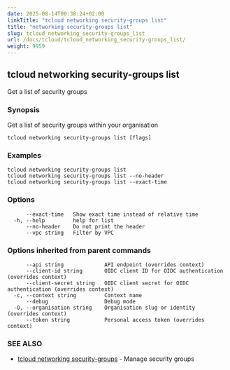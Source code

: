 ```yaml
---
date: 2025-08-14T00:38:24+02:00
linkTitle: "tcloud networking security-groups list"
title: "networking security-groups list"
slug: tcloud_networking_security-groups_list
url: /docs/tcloud/tcloud_networking_security-groups_list/
weight: 9959
---
```

## tcloud networking security-groups list

Get a list of security groups

### Synopsis

Get a list of security groups within your organisation

```
tcloud networking security-groups list [flags]
```

### Examples

```
tcloud networking security-groups list
tcloud networking security-groups list --no-header
tcloud networking security-groups list --exact-time
```

### Options

```
      --exact-time   Show exact time instead of relative time
  -h, --help         help for list
      --no-header    Do not print the header
      --vpc string   Filter by VPC
```

### Options inherited from parent commands

```
      --api string             API endpoint (overrides context)
      --client-id string       OIDC client ID for OIDC authentication (overrides context)
      --client-secret string   OIDC client secret for OIDC authentication (overrides context)
  -c, --context string         Context name
      --debug                  Debug mode
  -O, --organisation string    Organisation slug or identity (overrides context)
      --token string           Personal access token (overrides context)
```

### SEE ALSO

* [tcloud networking security-groups](/docs/tcloud/tcloud_networking_security-groups/)	 - Manage security groups

